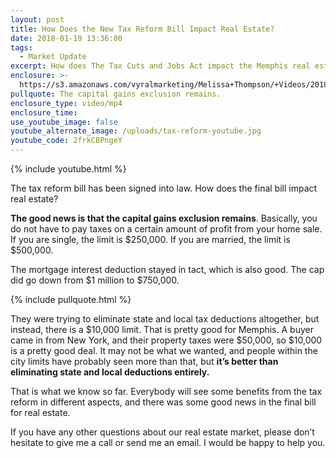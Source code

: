 ```yaml
---
layout: post
title: How Does the New Tax Reform Bill Impact Real Estate?
date: 2018-01-19 13:36:00
tags:
  - Market Update
excerpt: How does The Tax Cuts and Jobs Act impact the Memphis real estate market?
enclosure: >-
  https://s3.amazonaws.com/vyralmarketing/Melissa+Thompson/+Videos/2018/January/Memphis+Real+Estate+Agent-+How+Does+the+New+Tax+Reform+Bill+Impact+Real+Estate%253F.mp4
pullquote: The capital gains exclusion remains.
enclosure_type: video/mp4
enclosure_time:
use_youtube_image: false
youtube_alternate_image: /uploads/tax-reform-youtube.jpg
youtube_code: 2frkCBPngeY
---
```



{% include youtube.html %}

The tax reform bill has been signed into law. How does the final bill impact real estate?

**The good news is that the capital gains exclusion remains**. Basically, you do not have to pay taxes on a certain amount of profit from your home sale. If you are single, the limit is $250,000. If you are married, the limit is $500,000.

The mortgage interest deduction stayed in tact, which is also good. The cap did go down from $1 million to $750,000.

{% include pullquote.html %}

They were trying to eliminate state and local tax deductions altogether, but instead, there is a $10,000 limit. That is pretty good for Memphis. A buyer came in from New York, and their property taxes were $50,000, so $10,000 is a pretty good deal. It may not be what we wanted, and people within the city limits have probably seen more than that, but **it’s better than eliminating state and local deductions entirely.**

That is what we know so far. Everybody will see some benefits from the tax reform in different aspects, and there was some good news in the final bill for real estate.

If you have any other questions about our real estate market, please don’t hesitate to give me a call or send me an email. I would be happy to help you.